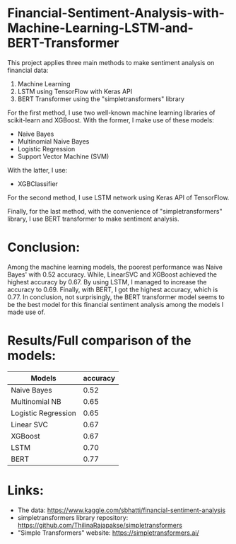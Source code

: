 # Financial-Sentiment-Analysis-with-Machine-Learning-LSTM-and-BERT-Transformer
This project applies three main methods to make sentiment analysis on financial data: 
1. Machine Learning 
2. LSTM using TensorFlow with Keras API
3. BERT Transformer using the "simpletransformers" library

For the first method, I use two well-known machine learning libraries of scikit-learn and XGBoost. With the former, I make use of these models:
  * Naive Bayes
  * Multinomial Naive Bayes
  * Logistic Regression
  * Support Vector Machine (SVM)

With the latter, I use:
  * XGBClassifier


For the second method, I use LSTM network using Keras API of TensorFlow.

Finally, for the last method, with the convenience of "simpletransformers" library, I use BERT transformer to make sentiment analysis.

# Conclusion:

Among the machine learning models, the poorest performance was Naive Bayes' with 0.52 accuracy. While, LinearSVC and XGBoost achieved the highest accuracy by 0.67.
By using LSTM, I managed to increase the accuracy to 0.69. 
Finally, with BERT, I got the highest accuracy, which is 0.77. 
In conclusion, not surprisingly, the BERT transformer model seems to be the best model for this financial sentiment analysis among the models I made use of.

# Results/Full comparison of the models:

|       Models       | accuracy |
| -----------------  | -------- |
|Naive Bayes         | 0.52     |
|Multinomial NB      | 0.65     |
|Logistic Regression | 0.65     |
|Linear SVC          | 0.67     |
|XGBoost             | 0.67     |
|LSTM                | 0.70     |
|BERT                | 0.77     |


# Links:
* The data: https://www.kaggle.com/sbhatti/financial-sentiment-analysis
* simpletransformers library repository: https://github.com/ThilinaRajapakse/simpletransformers
* "Simple Transformers" website: https://simpletransformers.ai/
